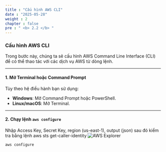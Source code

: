 ```yaml
---
title : "Cấu hình AWS CLI"
date : "2025-05-28"
weight : 2
chapter : false
pre : " <b> 2.2 </b> "
---
```


### Cấu hình AWS CLI

Trong bước này, chúng ta sẽ cấu hình AWS Command Line Interface (CLI) để có thể thao tác với các dịch vụ AWS từ dòng lệnh.

---

#### 1. Mở Terminal hoặc Command Prompt

Tùy theo hệ điều hành bạn sử dụng:

- **Windows**: Mở Command Prompt hoặc PowerShell.
- **Linux/macOS**: Mở Terminal.

---

#### 2. Chạy lệnh `aws configure`

Nhập Access Key, Secret Key, region (us-east-1), output (json) sau đó kiểm tra bằng lệnh aws sts get-caller-identity
![AWS Explorer](/images/2.prerequisite/anh6.png)
```bash
aws configure
